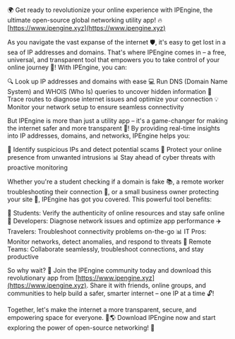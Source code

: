 🌍 Get ready to revolutionize your online experience with IPEngine, the ultimate open-source global networking utility app! 🔥 [https://www.ipengine.xyz](https://www.ipengine.xyz)

As you navigate the vast expanse of the internet 🛡️, it's easy to get lost in a sea of IP addresses and domains. That's where IPEngine comes in – a free, universal, and transparent tool that empowers you to take control of your online journey 🚀! With IPEngine, you can:

🔍 Look up IP addresses and domains with ease
💻 Run DNS (Domain Name System) and WHOIS (Who Is) queries to uncover hidden information
📍 Trace routes to diagnose internet issues and optimize your connection
💡 Monitor your network setup to ensure seamless connectivity

But IPEngine is more than just a utility app – it's a game-changer for making the internet safer and more transparent 🌈! By providing real-time insights into IP addresses, domains, and networks, IPEngine helps you:

🚫 Identify suspicious IPs and detect potential scams
💪 Protect your online presence from unwanted intrusions
📊 Stay ahead of cyber threats with proactive monitoring

Whether you're a student checking if a domain is fake 📚, a remote worker troubleshooting their connection 💼, or a small business owner protecting your site 🏢, IPEngine has got you covered. This powerful tool benefits:

💪 Students: Verify the authenticity of online resources and stay safe online
🔧 Developers: Diagnose network issues and optimize app performance
✈️ Travelers: Troubleshoot connectivity problems on-the-go
📊 IT Pros: Monitor networks, detect anomalies, and respond to threats
👥 Remote Teams: Collaborate seamlessly, troubleshoot connections, and stay productive

So why wait? 🤔 Join the IPEngine community today and download this revolutionary app from [https://www.ipengine.xyz](https://www.ipengine.xyz). Share it with friends, online groups, and communities to help build a safer, smarter internet – one IP at a time 🔓!

Together, let's make the internet a more transparent, secure, and empowering space for everyone. 💪🌎 Download IPEngine now and start exploring the power of open-source networking! 🚀